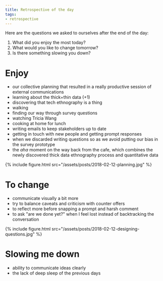 ```yaml
---
title: Retrospective of the day
tags:
- retrospective
---
```


Here are the questions we asked to ourselves after the end of the day:

1. What did you enjoy the most today?
2. What would you like to change tomorrow?
3. Is there something slowing you down?


# Enjoy

- our collective planning that resulted in a really productive session of external communications
- learning about the thick+thin data (+1)
- discovering that tech ethnography is a thing
- walking
- finding our way through survey questions
- watching Tricia Wang
- cooking at home for lunch
- writing emails to keep stakeholders up to date
- getting in touch with new people and getting prompt responses
- when we discarded writing questions so as we avoid putting our bias in the survey prototype
- the _aha_ moment on the way back from the cafe, which combines the newly discovered thick data ethnography process and quantitative data

{% include figure.html src="/assets/posts/2018-02-12-planning.jpg" %}

# To change

- communicate visually a bit more
- try to balance caveats and criticism with counter offers
- to reflect more before snapping a prompt and harsh comment
- to ask "are we done yet?" when I feel lost instead of backtracking the conversation

{% include figure.html src="/assets/posts/2018-02-12-designing-questions.jpg" %}

# Slowing me down

- ability to communicate ideas clearly
- the lack of deep sleep of the previous days
